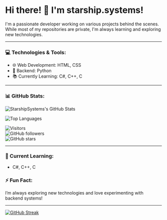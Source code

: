 # Hi there! 👋 I'm starship.systems!

I'm a passionate developer working on various projects behind the scenes. While most of my repositories are private, I'm always learning and exploring new technologies.

---

### 💻 Technologies & Tools:
- 🌐 Web Development: HTML, CSS
- 🐍 Backend: Python
- 📚 Currently Learning: C#, C++, C

---

### 📊 GitHub Stats:

![StarshipSystems's GitHub Stats](https://github-readme-stats.vercel.app/api?username=starshipsysteams&show_icons=true&theme=radical)

![Top Languages](https://github-readme-stats.vercel.app/api/top-langs/?username=starshipsysteams&layout=compact&theme=radical)

![Visitors](https://komarev.com/ghpvc/?username=starshipsysteams&color=blueviolet)  
![GitHub followers](https://img.shields.io/github/followers/starshipsysteams?label=Follow&style=social)  
![GitHub stars](https://img.shields.io/github/stars/starshipsysteams?affiliations=OWNER%2CCOLLABORATOR)

---

### 🌱 Current Learning:
- C#, C++, C

### ⚡ Fun Fact:
I’m always exploring new technologies and love experimenting with backend systems!

---

[![GitHub Streak](http://github-readme-streak-stats.herokuapp.com?user=starshipsysteams&theme=radical)](https://git.io/streak-stats)
